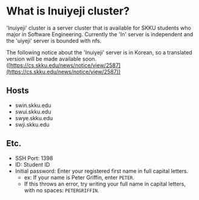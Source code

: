 
# What is Inuiyeji cluster?

'Inuiyeji' cluster is a server cluster that is available for SKKU students who major in Software Engineering. Currently the 'In' server is independent and the 'uiyeji' server is bounded with nfs.

The following notice about the 'Inuiyeji' server is in Korean, so a translated version will be made available soon. ([https://cs.skku.edu/news/notice/view/2587](https://cs.skku.edu/news/notice/view/2587))

## Hosts
- swin.skku.edu
- swui.skku.edu 
- swye.skku.edu
- swji.skku.edu

## Etc.
* SSH Port: 1398
* ID: Student ID
* Initial password: Enter your registered first name in full capital letters.
  * ex: If your name is Peter Griffin, enter `PETER`.
  * If this throws an error, try writing your full name in capital letters, with no spaces: `PETERGRIFFIN`.